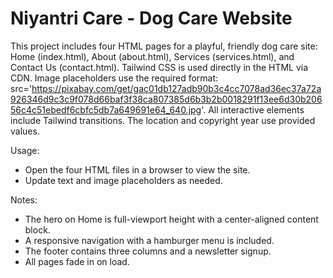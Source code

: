 # Niyantri Care - Dog Care Website

This project includes four HTML pages for a playful, friendly dog care site: Home (index.html), About (about.html), Services (services.html), and Contact Us (contact.html). Tailwind CSS is used directly in the HTML via CDN. Image placeholders use the required format: src='https://pixabay.com/get/gac01db127adb90b3c4cc7078ad36ec37a72a926346d9c3c9f078d66baf3f38ca807385d6b3b2b0018291f13ee6d30b20656c4c51ebedf6cbfc5db7a649691e64_640.jpg'. All interactive elements include Tailwind transitions. The location and copyright year use provided values.

Usage:
- Open the four HTML files in a browser to view the site.
- Update text and image placeholders as needed.

Notes:
- The hero on Home is full-viewport height with a center-aligned content block.
- A responsive navigation with a hamburger menu is included.
- The footer contains three columns and a newsletter signup.
- All pages fade in on load.